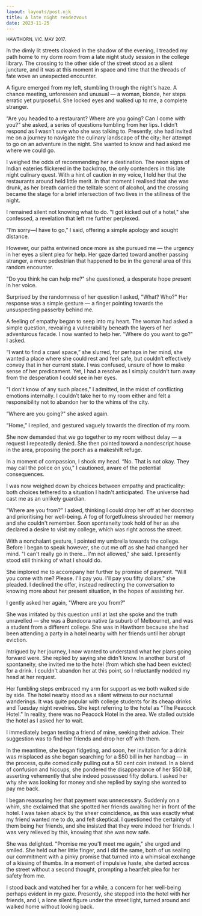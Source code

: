 ```yaml
---
layout: layouts/post.njk
title: A late night rendezvous
date: 2023-11-25
---
```


<small>HAWTHORN, VIC. MAY 2017.</small>

In the dimly lit streets cloaked in the shadow of the evening, I treaded my path home to my dorm room from a late night study session in the college library. The crossing to the other side of the street stood as a silent juncture, and it was at this moment in space and time that the threads of fate wove an unexpected encounter.

A figure emerged from my left, stumbling through the night's haze. A chance meeting, unforeseen and unusual — a woman, blonde, her steps erratic yet purposeful. She locked eyes and walked up to me, a complete stranger.

“Are you headed to a restaurant? Where are you going? Can I come with you?" she asked, a series of questions tumbling from her lips. I didn’t respond as I wasn’t sure who she was talking to. Presently, she had invited me on a journey to navigate the culinary landscape of the city; her attempt to go on an adventure in the night. She wanted to know and had asked me where we could go.

I weighed the odds of recommending her a destination. The neon signs of Indian eateries flickered in the backdrop, the only contenders in this late night culinary quest. With a hint of caution in my voice, I told her that the restaurants around held little merit. In that moment I realised that she was drunk, as her breath carried the telltale scent of alcohol, and the crossing became the stage for a brief intersection of two lives in the stillness of the night.

I remained silent not knowing what to do. "I got kicked out of a hotel," she confessed, a revelation that left me further perplexed.

“I’m sorry—I have to go,” I said, offering a simple apology and sought distance. 

However, our paths entwined once more as she pursued me — the urgency in her eyes a silent plea for help. Her gaze darted toward another passing stranger, a mere pedestrian that happened to be in the general area of this random encounter.

"Do you think he can help me?" she questioned, a desperate hope present in her voice. 

Surprised by the randomness of her question I asked, "What? Who?" Her response was a simple gesture — a finger pointing towards the unsuspecting passerby behind me.

A feeling of empathy began to seep into my heart. The woman had asked a simple question, revealing a vulnerability beneath the layers of her adventurous facade. I now wanted to help her. "Where do you want to go?" I asked. 

“I want to find a crawl space,” she slurred, for perhaps in her mind, she wanted a place where she could rest and feel safe, but couldn’t effectively convey that in her current state. I was confused, unsure of how to make sense of her predicament. Yet, I had a resolve as I simply couldn’t turn away from the desperation I could see in her eyes.

"I don't know of any such places," I admitted, in the midst of conflicting emotions internally. I couldn’t take her to my room either and felt a responsibility not to abandon her to the whims of the city.

“Where are you going?" she asked again. 

“Home,” I replied, and gestured vaguely towards the direction of my room.

She now demanded that we go together to my room without delay — a request I repeatedly denied. She then pointed toward a nondescript house in the area, proposing the porch as a makeshift refuge.

In a moment of compassion, I shook my head. “No. That is not okay. They may call the police on you," I cautioned, aware of the potential consequences. 

I was now weighed down by choices between empathy and practicality: both choices tethered to a situation I hadn't anticipated. The universe had cast me as an unlikely guardian.

“Where are you from?” I asked, thinking I could drop her off at her doorstep and prioritising her well-being. A fog of forgetfulness shrouded her memory and she couldn't remember. Soon spontaneity took hold of her as she declared a desire to visit my college, which was right across the street.

With a nonchalant gesture, I pointed my umbrella towards the college. Before I began to speak however, she cut me off as she had changed her mind. "I can't really go in there… I'm not allowed," she said. I presently stood still thinking of what I should do.

She implored me to accompany her further by promise of payment. "Will you come with me? Please. I'll pay you. I'll pay you fifty dollars," she pleaded. I declined the offer, instead redirecting the conversation to knowing more about her present situation, in the hopes of assisting her.

I gently asked her again, "Where are you from?"

She was irritated by this question until at last she spoke and the truth unravelled — she was a Bundoora native (a suburb of Melbourne), and was a student from a different college. She was in Hawthorn because she had been attending a party in a hotel nearby with her friends until her abrupt eviction.

Intrigued by her journey, I now wanted to understand what her plans going forward were. She replied by saying she didn't know. In another burst of spontaneity, she invited me to the hotel (from which she had been evicted) for a drink. I couldn't abandon her at this point, so I reluctantly nodded my head at her request.

Her fumbling steps embraced my arm for support as we both walked side by side. The hotel nearby stood as a silent witness to our nocturnal wanderings. It was quite popular with college students for its cheap drinks and Tuesday night revelries. She kept referring to the hotel as "The Peacock Hotel." In reality, there was no Peacock Hotel in the area. We stalled outside the hotel as I asked her to wait.

I immediately began texting a friend of mine, seeking their advice. Their suggestion was to find her friends and drop her off with them. 

In the meantime, she began fidgeting, and soon, her invitation for a drink was misplaced as she began searching for a $50 bill in her handbag — in the process, quite comedically pulling out a 50 cent coin instead. In a blend of confusion and hiccups, she pondered the disappearance of her $50 bill, asserting vehemently that she indeed possessed fifty dollars. I asked her why she was looking for money and she replied by saying she wanted to pay me back.

I began reassuring her that payment was unnecessary. Suddenly on a whim, she exclaimed that she spotted her friends awaiting her in front of the hotel. I was taken aback by the sheer coincidence, as this was exactly what my friend wanted me to do, and felt skeptical. I questioned the certainty of them being her friends, and she insisted that they were indeed her friends. I was very relieved by this, knowing that she was now safe.

She was delighted. "Promise me you'll meet me again," she urged and smiled. She held out her little finger, and I did the same, both of us sealing our commitment with a pinky promise that turned into a whimsical exchange of a kissing of thumbs. In a moment of impulsive haste, she darted across the street without a second thought, prompting a heartfelt plea for her safety from me.

I stood back and watched her for a while, a concern for her well-being perhaps evident in my gaze. Presently, she stepped into the hotel with her friends, and I, a lone silent figure under the street light, turned around and walked home without looking back.